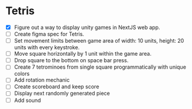 # Tetris
- [x] Figure out a way to display unity games in NextJS web app.
- [ ] Create figma spec for Tetris.
- [ ] Set movement limits between game area of width: 10 units, height: 20 units with every keystroke.
- [ ] Move square horizontally by 1 unit within the game area.
- [ ] Drop square to the bottom on space bar press.
- [ ] Create 7 tetrominoes from single square programmatically with unique colors
- [ ] Add rotation mechanic
- [ ] Create scoreboard and keep score
- [ ] Display next randomly generated piece
- [ ] Add sound